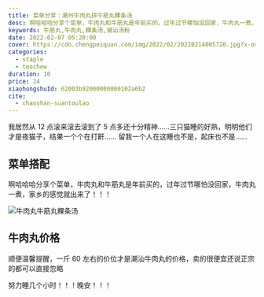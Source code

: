 ```yaml
---
title: 菜单分享：潮州牛肉丸拼牛筋丸粿条汤
desc: 啊哈哈哈分享个菜单，牛肉丸和牛筋丸是年前买的，过年过节哪怕没回家，牛肉丸一煮，家乡的感觉就出来了！！！
keywords: 牛筋丸,牛肉丸,粿条汤,潮汕汤粉
date: 2022-02-07 05:20:00
cover: https://cdn.chengpeiquan.com/img/2022/02/20220214005726.jpg?x-oss-process=image/interlace,1
categories:
  - staple
  - teochew
duration: 10
price: 24
xiaohongshuId: 62003b92000000000102a6b2
cite:
  - chaoshan-suantoulao
---
```


我居然从 12 点滚来滚去滚到了 5 点多还十分精神……三只猫睡的好熟，明明他们才是夜猫子，结果一个个在打鼾…… 留我一个人在这睡也不是，起床也不是……

## 菜单搭配

啊哈哈哈分享个菜单，牛肉丸和牛筋丸是年前买的，过年过节哪怕没回家，牛肉丸一煮，家乡的感觉就出来了！！！

![牛肉丸牛筋丸粿条汤](https://cdn.chengpeiquan.com/img/2022/02/20220214005734.jpg?x-oss-process=image/interlace,1)

## 牛肉丸价格

顺便温馨提醒，一斤 60 左右的价位才是潮汕牛肉丸的价格，卖的很便宜还说正宗的都可以直接忽略

努力睡几个小时！！！晚安！！！
